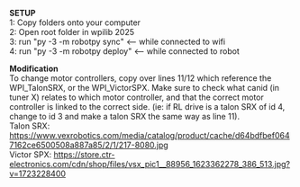 **SETUP**  
1: Copy folders onto your computer  
2: Open root folder in wpilib 2025  
3: run "py -3 -m robotpy sync" <-- while connected to wifi  
4: run "py -3 -m robotpy deploy" <-- while connected to robot  
  
**Modification**  
To change motor controllers, copy over lines 11/12 which reference the WPI_TalonSRX, or the WPI_VictorSPX.
Make sure to check what canid (in tuner X) relates to which motor controller, and that the correct
motor controller is linked to the correct side. (ie: if RL drive is a talon SRX of id 4, change to id 3
and make a talon SRX the same way as line 11).  
Talon SRX: https://www.vexrobotics.com/media/catalog/product/cache/d64bdfbef0647162ce6500508a887a85/2/1/217-8080.jpg  
Victor SPX: https://store.ctr-electronics.com/cdn/shop/files/vsx_pic1__88956_1623362278_386_513.jpg?v=1723228400
